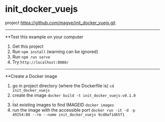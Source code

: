 # init_docker_vuejs

project https://github.com/magve/init_docker_vuejs.git

---

**Test this example on your computer
1. Get this project
2. Run <code>npm install</code> (warning can be ignored)
3. Run <code>npm run serve</code>
4. Try <code>http://localhost:8080/</code>

---

**Create a Docker image
1. go in project directory (where the Dockerfile is)
<code>cd init_docker_vuejs</code>
2. create the image
<code>docker build -t init_docker_vuejs:v0.1.0 .</code>
3. list existing images to find IMAGEID
<code>docker images</code>
4. run the image with the accessible port 
<code>docker run -it -d -p 49154:80 --rm --name init_docker_vuejs 9cd8af1d65f1</code>
